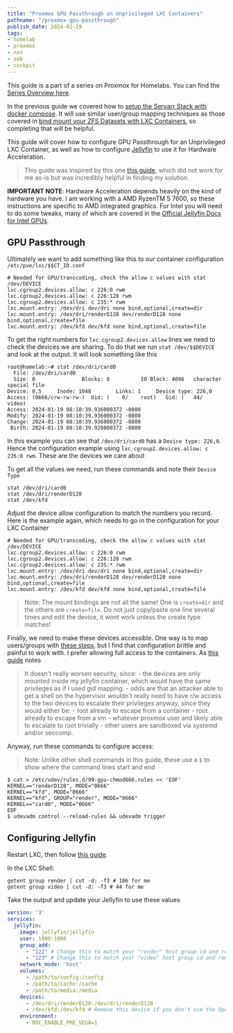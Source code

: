 ```yaml
---
title: "Proxmox GPU Passthrough on Unprivileged LXC Containers"
pathname: "/proxmox-gpu-passthrough"
publish_date: 2024-01-19
tags:
- homelab
- proxmox
- nas
- smb
- cockpit
---
```


This guide is a part of a series on Proxmox for Homelabs. You can find the [Series Overview here](/proxmox-series).

In the previous guide we covered how to [setup the Servarr Stack with docker compose](/proxmox-servarr-stack). It will use similar user/group mapping techniques as those covered in [bind mount your ZFS Datasets with LXC Containers](/proxmox-zfs-mounts), so completing that will be helpful.

This guide will cover how to configure GPU Passthrough for an Unprivileged LXC Container, as well as how to configure [Jellyfin](https://jellyfin.org/) to use it for Hardware Acceleration.

> This guide was inspired by this one [this guide](https://dustri.org/b/video-acceleration-in-jellyfin-inside-a-proxmox-container.html), which did not work for me as-is but was incredibly helpful in finding my solution.

**IMPORTANT NOTE**: Hardware Acceleration depends heavily on the kind of hardware you have. I am working with a AMD RyzenTM 5 7600, so these instructions are specific to AMD integrated graphics. For Intel you will need to do some tweaks, many of which are covered in the [Official Jellyfin Docs for Intel GPUs](https://jellyfin.org/docs/general/administration/hardware-acceleration/intel).

## GPU Passthrough

Ultimately we want to add something like this to our container configuration `/etc/pve/lxc/$$CT_ID.conf`

```
# Needed for GPU/transcoding, check the allow c values with stat /dev/DEVICE
lxc.cgroup2.devices.allow: c 226:0 rwm
lxc.cgroup2.devices.allow: c 226:128 rwm
lxc.cgroup2.devices.allow: c 235:* rwm
lxc.mount.entry: /dev/dri dev/dri none bind,optional,create=dir
lxc.mount.entry: /dev/dri/renderD128 dev/renderD128 none bind,optional,create=file
lxc.mount.entry: /dev/kfd dev/kfd none bind,optional,create=file
```

To get the right numbers for `lxc.cgroup2.devices.allow` lines we need to check the devices we are sharing. To do that we run `stat /dev/$$DEVICE` and look at the output. It will look something like this

```
root@homelab:~# stat /dev/dri/card0 
  File: /dev/dri/card0
  Size: 0               Blocks: 0          IO Block: 4096   character special file
Device: 0,5     Inode: 1048        Links: 1     Device type: 226,0
Access: (0666/crw-rw-rw-)  Uid: (    0/    root)   Gid: (   44/   video)
Access: 2024-01-19 08:10:39.936000372 -0800
Modify: 2024-01-19 08:10:39.936000372 -0800
Change: 2024-01-19 08:10:39.936000372 -0800
 Birth: 2024-01-19 08:10:39.928000372 -0800
```

In this example you can see that `/dev/dri/card0` has a `Device type: 226,0`. Hence the configuration example using `lxc.cgroup2.devices.allow: c 226:0 rwm`. These are the devices we care about

To get all the values we need, run these commands and note their `Device Type`

```
stat /dev/dri/card0
stat /dev/dri/renderD128
stat /dev/kfd
```

Adjust the device allow configuration to match the numbers you record. Here is the example again, which needs to go in the configuration for your LXC Container

```
# Needed for GPU/transcoding, check the allow c values with stat /dev/DEVICE
lxc.cgroup2.devices.allow: c 226:0 rwm
lxc.cgroup2.devices.allow: c 226:128 rwm
lxc.cgroup2.devices.allow: c 235:* rwm
lxc.mount.entry: /dev/dri dev/dri none bind,optional,create=dir
lxc.mount.entry: /dev/dri/renderD128 dev/renderD128 none bind,optional,create=file
lxc.mount.entry: /dev/kfd dev/kfd none bind,optional,create=file
```

> Note: The mount bindings are not all the same! One is `create=dir` and the others are `create=file`. Do not just copy/paste one line several times and edit the device, it wont work unless the create type matches!

Finally, we need to make these devices accessible. One way is to map users/groups with [these steps](https://pve.proxmox.com/wiki/Unprivileged_LXC_containers#Using_local_directory_bind_mount_points), but I find that configuration brittle and painful to work with. I prefer allowing full access to the containers. As [this guide](https://dustri.org/b/video-acceleration-in-jellyfin-inside-a-proxmox-container.html) notes

> It doesn't really worsen security, since: - the devices are only mounted inside my jellyfin container, which would have the same privileges as if I used gid mapping. - odds are that an attacker able to get a shell on the hypervisor wouldn't really need to have r/w access to the two devices to escalate their privileges anyway, since they would either be: - root already to escape from a container - root already to escape from a vm - whatever proxmox user and likely able to escalate to root trivially - other users are sandboxed via systemd and/or seccomp.

Anyway, run these commands to configure access:

> Note: Unlike other shell commands in this guide, these use a `$` to show where the command lines start and end

```
$ cat > /etc/udev/rules.d/99-gpu-chmod666.rules << 'EOF'
KERNEL=="renderD128", MODE="0666"
KERNEL=="kfd", MODE="0666"
KERNEL=="kfd", GROUP="render", MODE="0666" 
KERNEL=="card0", MODE="0666"
EOF
$ udevadm control --reload-rules && udevadm trigger
```

## Configuring Jellyfin

Restart LXC, then follow [this guide](https://jellyfin.org/docs/general/administration/hardware-acceleration/amd#configure-with-linux-virtualization).

In the LXC Shell:

```
getent group render | cut -d: -f3 # 106 for me
getent group video | cut -d: -f3 # 44 for me
```

Take the output and update your Jellyfin to use these values

```yaml
version: '3'
services:
  jellyfin:
    image: jellyfin/jellyfin
    user: 1000:1000
    group_add:
      - "122" # Change this to match your "render" host group id and remove this comment
      - "123" # Change this to match your "video" host group id and remove this comment
    network_mode: 'host'
    volumes:
      - /path/to/config:/config
      - /path/to/cache:/cache
      - /path/to/media:/media
    devices:
      - /dev/dri/renderD128:/dev/dri/renderD128
      - /dev/kfd:/dev/kfd # Remove this device if you don't use the OpenCL tone-mapping
    environment:
      - ROC_ENABLE_PRE_VEGA=1
```